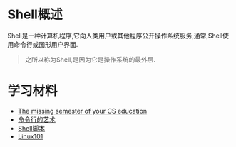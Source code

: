 # Shell概述    

Shell是一种计算机程序,它向人类用户或其他程序公开操作系统服务,通常,Shell使用命令行或图形用户界面.         

>之所以称为Shell,是因为它是操作系统的最外层.      

# 学习材料    

-  [The missing semester of your CS education](https://missing-semester-cn.github.io/2020/version-control/)
- [命令行的艺术](https://github.com/jlevy/the-art-of-command-line/blob/master/README-zh.md)
- [Shell脚本](https://www.shellscript.sh/)
- [Linux101](https://101.lug.ustc.edu.cn/Ch01/)

